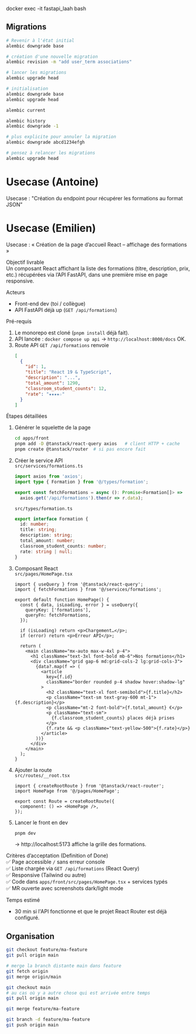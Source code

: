 

docker exec -it fastapi_laah bash


## Migrations

```bash
# Revenir à l'état initial
alembic downgrade base

# création d'une nouvelle migration 
alembic revision -m "add user_term associations"

# lancer les migrations
alembic upgrade head

# initialisation
alembic downgrade base
alembic upgrade head

alembic current

alembic history
alembic downgrade -1

# plus explicite pour annuler la migration 
alembic downgrade abcd1234efgh

# pensez à relancer les migrations
alembic upgrade head
```

# Usecase (Antoine)

Usecase : "Création du endpoint pour récupérer les formations au format JSON"

# Usecase (Emilien)

Usecase : « Création de la page d’accueil React – affichage des formations »

Objectif livrable  
Un composant React affichant la liste des formations (titre, description, prix, etc.) récupérées via l’API FastAPI, dans une première mise en page responsive.

Acteurs  
- Front-end dev (toi / collègue)  
- API FastAPI déjà up (`GET /api/formations`)

Pré-requis  
1. Le monorepo est cloné (`pnpm install` déjà fait).  
2. API lancée : `docker compose up api` → `http://localhost:8000/docs` OK.  
3. Route API `GET /api/formations` renvoie  
   ```json
   [
     {
       "id": 1,
       "title": "React 19 & TypeScript",
       "description": "...",
       "total_amount": 1290,
       "classroom_student_counts": 12,
       "rate": "★★★★☆"
     }
   ]
   ```

Étapes détaillées

1. Générer le squelette de la page
   ```bash
   cd apps/front
   pnpm add -D @tanstack/react-query axios   # client HTTP + cache
   pnpm create @tanstack/router  # si pas encore fait
   ```

2. Créer le service API  
   `src/services/formations.ts`
   ```ts
   import axios from 'axios';
   import type { Formation } from '@/types/formation';

   export const fetchFormations = async (): Promise<Formation[]> =>
     axios.get('/api/formations').then(r => r.data);
   ```

   `src/types/formation.ts`
   ```ts
   export interface Formation {
     id: number;
     title: string;
     description: string;
     total_amount: number;
     classroom_student_counts: number;
     rate: string | null;
   }
   ```

3. Composant React  
   `src/pages/HomePage.tsx`
   ```tsx
   import { useQuery } from '@tanstack/react-query';
   import { fetchFormations } from '@/services/formations';

   export default function HomePage() {
     const { data, isLoading, error } = useQuery({
       queryKey: ['formations'],
       queryFn: fetchFormations,
     });

     if (isLoading) return <p>Chargement…</p>;
     if (error) return <p>Erreur API</p>;

     return (
       <main className="mx-auto max-w-4xl p-4">
         <h1 className="text-3xl font-bold mb-6">Nos formations</h1>
         <div className="grid gap-6 md:grid-cols-2 lg:grid-cols-3">
           {data?.map(f => (
             <article
               key={f.id}
               className="border rounded p-4 shadow hover:shadow-lg"
             >
               <h2 className="text-xl font-semibold">{f.title}</h2>
               <p className="text-sm text-gray-600 mt-1">{f.description}</p>
               <p className="mt-2 font-bold">{f.total_amount} €</p>
               <p className="text-sm">
                 {f.classroom_student_counts} places déjà prises
               </p>
               {f.rate && <p className="text-yellow-500">{f.rate}</p>}
             </article>
           ))}
         </div>
       </main>
     );
   }
   ```

4. Ajouter la route  
   `src/routes/__root.tsx`
   ```tsx
   import { createRootRoute } from '@tanstack/react-router';
   import HomePage from '@/pages/HomePage';

   export const Route = createRootRoute({
     component: () => <HomePage />,
   });
   ```

5. Lancer le front en dev
   ```bash
   pnpm dev
   ```
   → http://localhost:5173 affiche la grille des formations.

Critères d’acceptation (Definition of Done)  
✅ Page accessible `/` sans erreur console  
✅ Liste chargée via `GET /api/formations` (React Query)  
✅ Responsive (Tailwind ou autre)  
✅ Code dans `apps/front/src/pages/HomePage.tsx` + services typés  
✅ MR ouverte avec screenshots dark/light mode

Temps estimé  
- 30 min si l'API fonctionne et que le projet React Router est déjà configuré.


## Organisation 

```bash
git checkout feature/ma-feature
git pull origin main 

# merge la branch distante main dans feature
git fetch origin
git merge origin/main

git checkout main
# au cas où y a autre chose qui est arrivée entre temps 
git pull origin main

git merge feature/ma-feature

git branch -d feature/ma-feature
git push origin main
```